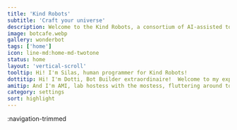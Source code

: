 ```yaml
---
title: 'Kind Robots'
subtitle: 'Craft your universe'
description: Welcome to the Kind Robots, a consortium of AI-assisted tools to generate and share your creations with others.
image: botcafe.webp
gallery: wonderbot
tags: ['home']
icon: line-md:home-md-twotone
status: home
layout: 'vertical-scroll'
tooltip: Hi! I'm Silas, human programmer for Kind Robots!
dottitip: Hi! I'm Dotti, Bot Builder extraordinaire!  Welcome to my experiential laboratory.
amitip: And I'm AMI, lab hostess with the mostess, fluttering around to make your day a zillion times better! Stop by our Bot Cafe and say hi!
category: settings
sort: highlight
---
```


:navigation-trimmed
